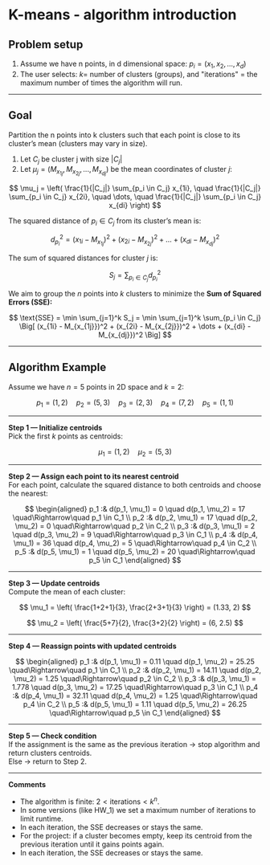 # K-means - algorithm introduction

## Problem setup

1. Assume we have n points, in d dimensional space: $p_i = (x_1, x_2, ..., x_d)$  
2. The user selects: $k =$ number of clusters (groups), and "iterations" = the maximum number of times the algorithm will run.

---

## Goal

Partition the n points into k clusters such that each point is close to its cluster’s mean (clusters may vary in size).

1. Let $C_j$ be cluster j with size $|C_j|$  
2. Let $\mu_j = (M_{x_{1j}}, M_{x_{2j}}, ..., M_{x_{dj}})$ be the mean coordinates of cluster $j$:

$$
\mu_j =
\left(
\frac{1}{|C_j|} \sum_{p_i \in C_j} x_{1i}, \quad
\frac{1}{|C_j|} \sum_{p_i \in C_j} x_{2i}, \quad
\dots, \quad
\frac{1}{|C_j|} \sum_{p_i \in C_j} x_{di}
\right)
$$

The squared distance of $p_i \in C_j$ from its cluster’s mean is:

$$
d_{p_i}^2 = (x_{1i} - M_{x_{1j}})^2 + (x_{2i} - M_{x_{2j}})^2 + \dots + (x_{di} - M_{x_{dj}})^2
$$

The sum of squared distances for cluster $j$ is:

$$
S_j = \sum_{p_i \in C_j} d_{p_i}^2
$$

We aim to group the $n$ points into $k$ clusters to minimize the **Sum of Squared Errors (SSE):**

$$
\text{SSE} = \min \sum_{j=1}^k S_j
= \min \sum_{j=1}^k \sum_{p_i \in C_j}
\Big[
(x_{1i} - M_{x_{1j}})^2 + (x_{2i} - M_{x_{2j}})^2 + \dots + (x_{di} - M_{x_{dj}})^2
\Big]
$$

---

## Algorithm Example

Assume we have $n = 5$ points in 2D space and $k = 2$:

$$
p_1 = (1, 2) \quad p_2 = (5, 3) \quad p_3 = (2, 3) \quad p_4 = (7, 2) \quad p_5 = (1, 1)
$$

---

**Step 1 — Initialize centroids**  
Pick the first $k$ points as centroids:  

$$
\mu_1 = (1, 2) \quad \mu_2 = (5, 3)
$$

---

**Step 2 — Assign each point to its nearest centroid**  
For each point, calculate the squared distance to both centroids and choose the nearest:

$$
\begin{aligned}
p_1 :& d(p_1, \mu_1) = 0 \quad d(p_1, \mu_2) = 17 \quad\Rightarrow\quad p_1 \in C_1 \\
p_2 :& d(p_2, \mu_1) = 17 \quad d(p_2, \mu_2) = 0 \quad\Rightarrow\quad p_2 \in C_2 \\
p_3 :& d(p_3, \mu_1) = 2 \quad d(p_3, \mu_2) = 9 \quad\Rightarrow\quad p_3 \in C_1 \\
p_4 :& d(p_4, \mu_1) = 36 \quad d(p_4, \mu_2) = 5 \quad\Rightarrow\quad p_4 \in C_2 \\
p_5 :& d(p_5, \mu_1) = 1 \quad d(p_5, \mu_2) = 20 \quad\Rightarrow\quad p_5 \in C_1
\end{aligned}
$$

---

**Step 3 — Update centroids**  
Compute the mean of each cluster:

$$
\mu_1 = \left( \frac{1+2+1}{3}, \frac{2+3+1}{3} \right) = (1.33, 2)
$$

$$
\mu_2 = \left( \frac{5+7}{2}, \frac{3+2}{2} \right) = (6, 2.5)
$$

---

**Step 4 — Reassign points with updated centroids**  

$$
\begin{aligned}
p_1 :& d(p_1, \mu_1) = 0.11 \quad d(p_1, \mu_2) = 25.25 \quad\Rightarrow\quad p_1 \in C_1 \\
p_2 :& d(p_2, \mu_1) = 14.11 \quad d(p_2, \mu_2) = 1.25 \quad\Rightarrow\quad p_2 \in C_2 \\
p_3 :& d(p_3, \mu_1) = 1.778 \quad d(p_3, \mu_2) = 17.25 \quad\Rightarrow\quad p_3 \in C_1 \\
p_4 :& d(p_4, \mu_1) = 32.11 \quad d(p_4, \mu_2) = 1.25 \quad\Rightarrow\quad p_4 \in C_2 \\
p_5 :& d(p_5, \mu_1) = 1.11 \quad d(p_5, \mu_2) = 26.25 \quad\Rightarrow\quad p_5 \in C_1
\end{aligned}
$$

---

**Step 5 — Check condition**  
If the assignment is the same as the previous iteration → stop algorithm and return clusters centroids.  
Else → return to Step 2.

---

**Comments**

- The algorithm is finite: $2 < \text{iterations} < k^n$.  
- In some versions (like HW\_1) we set a maximum number of iterations to limit runtime.  
- In each iteration, the SSE decreases or stays the same.  
- For the project: if a cluster becomes empty, keep its centroid from the previous iteration until it gains points again.  
- In each iteration, the SSE decreases or stays the same.  
